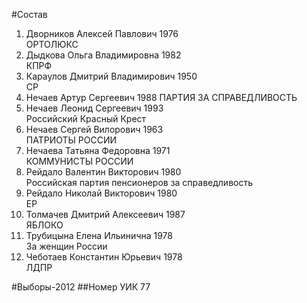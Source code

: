 #Состав
1. Дворников Алексей Павлович 1976   
    ОРТОЛЮКС
2. Дыдкова Ольга Владимировна 1982   
    КПРФ
3. Караулов Дмитрий Владимирович 1950   
    СР
4. Нечаев Артур Сергеевич 1988
    ПАРТИЯ ЗА СПРАВЕДЛИВОСТЬ
5. Нечаев Леонид Сергеевич 1993   
    Российский Красный Крест
6. Нечаев Сергей Вилорович 1963   
    ПАТРИОТЫ РОССИИ
7. Нечаева Татьяна Федоровна 1971   
    КОММУНИСТЫ РОССИИ
8. Рейдало Валентин Викторович 1980   
    Российская партия пенсионеров за справедливость
9. Рейдало Николай Викторович 1980   
    ЕР
10. Толмачев Дмитрий Алексеевич 1987   
    ЯБЛОКО
11. Трубицына Елена Ильинична 1978   
    За женщин России
12. Чеботаев Константин Юрьевич 1978   
    ЛДПР

#Выборы-2012
##Номер УИК
77